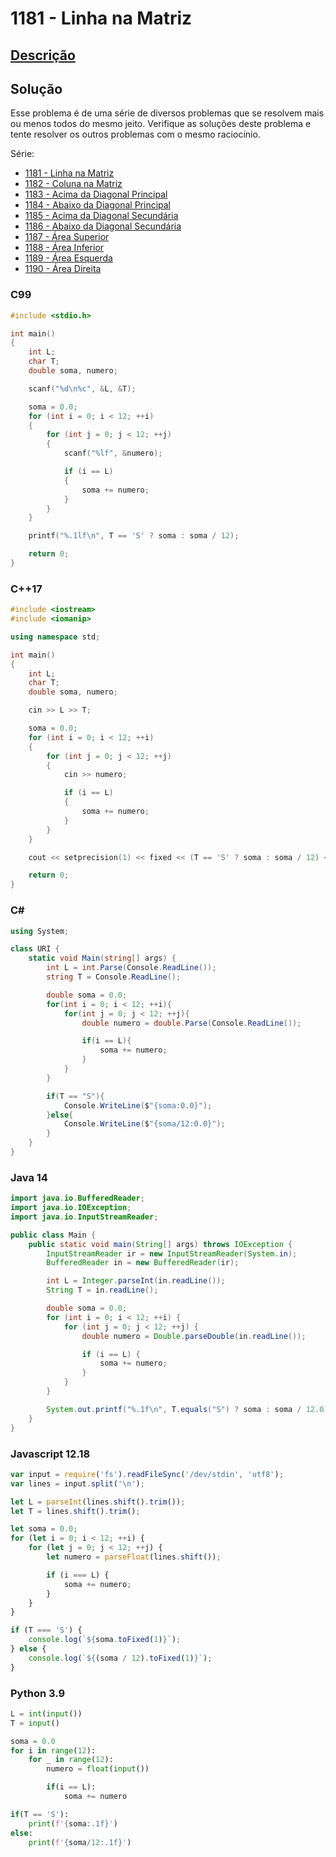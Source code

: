 # 1181 - Linha na Matriz

## [Descrição](https://www.beecrowd.com.br/judge/pt/problems/view/1181)

## Solução

Esse problema é de uma série de diversos problemas que se resolvem mais ou menos todos do mesmo jeito. Verifique as soluções deste problema e tente resolver os outros problemas com o mesmo raciocínio.

Série:

* [1181 - Linha na Matriz](../1181/README.md)
* [1182 - Coluna na Matriz](../1182/README.md)
* [1183 - Acima da Diagonal Principal](../1183/README.md)
* [1184 - Abaixo da Diagonal Principal](../1184/README.md)
* [1185 - Acima da Diagonal Secundária](../1185/README.md)
* [1186 - Abaixo da Diagonal Secundária](../1186/README.md)
* [1187 - Área Superior](../1187/README.md)
* [1188 - Área Inferior](../1188/README.md)
* [1189 - Área Esquerda](../1189/README.md)
* [1190 - Área Direita](../1190/README.md)

### C99

```c
#include <stdio.h>

int main()
{
    int L;
    char T;
    double soma, numero;

    scanf("%d\n%c", &L, &T);

    soma = 0.0;
    for (int i = 0; i < 12; ++i)
    {
        for (int j = 0; j < 12; ++j)
        {
            scanf("%lf", &numero);

            if (i == L)
            {
                soma += numero;
            }
        }
    }

    printf("%.1lf\n", T == 'S' ? soma : soma / 12);

    return 0;
}
```

### C++17

```cpp
#include <iostream>
#include <iomanip>

using namespace std;

int main()
{
    int L;
    char T;
    double soma, numero;

    cin >> L >> T;

    soma = 0.0;
    for (int i = 0; i < 12; ++i)
    {
        for (int j = 0; j < 12; ++j)
        {
            cin >> numero;

            if (i == L)
            {
                soma += numero;
            }
        }
    }

    cout << setprecision(1) << fixed << (T == 'S' ? soma : soma / 12) << endl;

    return 0;
}
```

### C#

```cs
using System;

class URI {
    static void Main(string[] args) {
        int L = int.Parse(Console.ReadLine());
        string T = Console.ReadLine();

        double soma = 0.0;
        for(int i = 0; i < 12; ++i){
            for(int j = 0; j < 12; ++j){
                double numero = double.Parse(Console.ReadLine());

                if(i == L){
                    soma += numero;
                }
            }
        }

        if(T == "S"){
            Console.WriteLine($"{soma:0.0}");
        }else{
            Console.WriteLine($"{soma/12:0.0}");
        }
    }
}
```

### Java 14

```java
import java.io.BufferedReader;
import java.io.IOException;
import java.io.InputStreamReader;

public class Main {
    public static void main(String[] args) throws IOException {
        InputStreamReader ir = new InputStreamReader(System.in);
        BufferedReader in = new BufferedReader(ir);

        int L = Integer.parseInt(in.readLine());
        String T = in.readLine();

        double soma = 0.0;
        for (int i = 0; i < 12; ++i) {
            for (int j = 0; j < 12; ++j) {
                double numero = Double.parseDouble(in.readLine());

                if (i == L) {
                    soma += numero;
                }
            }
        }

        System.out.printf("%.1f\n", T.equals("S") ? soma : soma / 12.0);
    }
}
```

### Javascript 12.18

```js
var input = require('fs').readFileSync('/dev/stdin', 'utf8');
var lines = input.split('\n');

let L = parseInt(lines.shift().trim());
let T = lines.shift().trim();

let soma = 0.0;
for (let i = 0; i < 12; ++i) {
    for (let j = 0; j < 12; ++j) {
        let numero = parseFloat(lines.shift());

        if (i === L) {
            soma += numero;
        }
    }
}

if (T === 'S') {
    console.log(`${soma.toFixed(1)}`);
} else {
    console.log(`${(soma / 12).toFixed(1)}`);
}
```

### Python 3.9

```py
L = int(input())
T = input()

soma = 0.0
for i in range(12):
    for _ in range(12):
        numero = float(input())

        if(i == L):
            soma += numero

if(T == 'S'):
    print(f'{soma:.1f}')
else:
    print(f'{soma/12:.1f}')
```